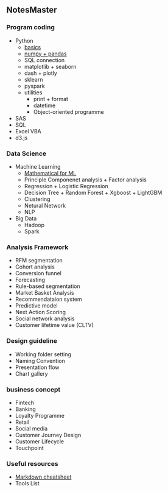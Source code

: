 ## NotesMaster
### Program coding
 - Python
   - [basics](https://github.com/danstudiohk/NotesMaster/wiki/Python-Basics)
   - [numpy + pandas](https://github.com/danstudiohk/NotesMaster/wiki/Python-numpy-pandas)
   - SQL connection
   - matplotlib + seaborn
   - dash + plotly
   - sklearn
   - pyspark
   - utilities
      - print + format
      - datetime
      - Object-oriented programme
 - SAS
 - SQL
 - Excel VBA
 - d3.js

### Data Science
 - Machine Learning
   - [Mathematical for ML](https://github.com/danstudiohk/NotesMaster/wiki/Mathematics-of-ML)
   - Principle Componenet analysis + Factor analysis
   - Regression + Logistic Regression
   - Decision Tree + Random Forest + Xgboost + LightGBM
   - Clustering 
   - Netural Network
   - NLP
 - Big Data
   - Hadoop
   - Spark
 
### Analysis Framework
 - RFM segmentation
 - Cohort analysis
 - Conversion funnel
 - Forecasting
 - Rule-based segmentation
 - Market Basket Analysis
 - Recommendataion system
 - Predictive model
 - Next Action Scoring
 - Social network analysis
 - Customer lifetime value (CLTV)

### Design guideline
 - Working folder setting
 - Naming Convention
 - Presentation flow
 - Chart gallery

### business concept
 - Fintech
 - Banking
 - Loyalty Programme 
 - Retail
 - Social media
 - Customer Journey Design
 - Customer Lifecycle
 - Touchpoint
 
 ### Useful resources
  - [Markdown cheatsheet](https://github.com/adam-p/markdown-here/wiki/Markdown-Here-Cheatsheet)
  - Tools List
